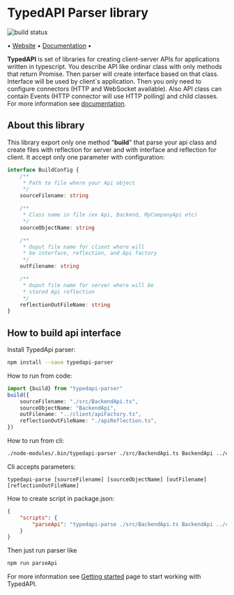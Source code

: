 # TypedAPI Parser library

![build status](https://travis-ci.com/typedapi/parser.svg?branch=master)

• [Website](https://typedapi.com) • [Documentation](https://typedapi.com/getting-started) •

**TypedAPI** is set of libraries for creating client-server APIs for applications written in typescript. 
You describe API like ordinar class with only methods that return Promise. 
Then parser will create interface based on that class.
Interface will be used by client`s application.
Then you only need to configure connectors (HTTP and WebSocket available).
Also API class can contain Events (HTTP connector will use HTTP polling) and child classes. For more information see [documentation](https://typedapi.com/getting-started).

## About this library

This library export only one method "**build**" that parse your api class and create files 
with reflection for server and with interface and reflection for client. It accept only one parameter with configuration:

```typescript
interface BuildConfig {
    /**
     * Path to file where your Api object
     */
    sourceFilename: string

    /**
     * Class name in file (ex Api, Backend, MyCompanyApi etc)
     */
    sourceObjectName: string

    /**
     * Ouput file name for client where will 
     * be interface, reflection, and Api factory
     */
    outFilename: string

    /**
     * Ouput file name for server where will be
     * stored Api reflection
     */
    reflectionOutFileName: string
}
```

## How to build api interface

Install TypedApi parser:

```bash
npm install --save typedapi-parser
```

How to run from code:

```typescript
import {build} from "typedapi-parser"
build({
    sourceFilename: "./src/BackendApi.ts",
    sourceObjectName: "BackendApi",
    outFilename: "../client/apiFactory.ts",
    reflectionOutFileName: "./apiReflection.ts",
})
```

How to run from cli:
```bash
./node-modules/.bin/typedapi-parser ./src/BackendApi.ts BackendApi ../client/apiFactory.ts ./apiReflection.ts
```

Cli accepts parameters: 
```
typedapi-parse [sourceFilename] [sourceObjectName] [outFilename] [reflectionOutFileName]
```

How to create script in package.json:

```json
{
    "scripts": {
        "parseApi": "typedapi-parse ./src/BackendApi.ts BackendApi ../client/apiFactory.ts ./apiReflection.ts"
    }
}
```

Then just run parser like 
```bash
npm run parseApi
```

For more information see [Getting started](https://typedapi.com/getting-started) page to start working with TypedAPI.